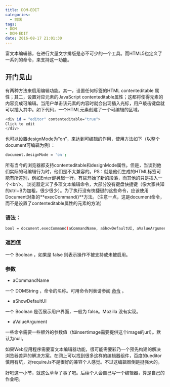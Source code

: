 ```yaml
---
title: DOM-EDIT
categories:
  - 前端
tags:
- DOM
- DOM-EDIT
date: 2016-08-17 21:01:30
---
```

富文本编辑器，在进行大量文字排版是必不可少的一个工具。而HTML5也定义了一系列的命令，来支持这一功能。
<!-- more -->
## 开门见山
有两种方法来启用编辑功能。其一，设置任何标签的HTML contenteditable 属性；其二，设置对应元素的JavaScript contenteditable属性；这都将使得元素的内容变成可编辑。当用户单击该元素的内容时就会出现插入光标，用户敲击键盘就可以插入其中。如下代码，一个HTML元素创建了一个可编辑的区域。
```bash
<div id = "editor" contenteditable="true">
Click to edit
</div>
```
也可以设置designMode为“on”，来达到可编辑的作用，使用方法如下（以整个document可编辑为例）：
```bash
document.designMode = 'on';
```
所有当今的浏览器都支持contenteditable和designMode属性。但是，当谈到他们实际的可编辑行为时，他们是不太兼容的。PS：就是他们生成的HTML标签可能有所差别，例如Enter键另起一行，有些开始了新的段落，而其他的只是插入一个&lt;br/&gt;。
浏览器定义了多项文本编辑命令，大部分没有键盘快捷键（像大家共知的ctrl+B为加粗，很少很少）。为了执行没有快捷键的这些命令，应该使用Document对象的**execCommand()**方法。（注意一点，这是document命令，而不是设置了contenteditable属性的元素的方法）
### 语法：
```bash
bool = document.execCommand(aCommandName, aShowDefaultUI, aValueArgument)
```
### 返回值
一个 Boolean ，如果是 false 则表示操作不被支持或未被启用。
### 参数

- aCommandName 

一个 DOMString ，命令的名称。可用命令列表请参阅 [命令](https://developer.mozilla.org/zh-CN/docs/Web/API/Document/execCommand#命令) 。
- aShowDefaultUI 

一个 Boolean 是否展示用户界面，一般为 false。Mozilla 没有实现。
- aValueArgument 

一些命令需要一些额外的参数值（如insertimage需要提供这个image的url）。默认为null。

如果Web应用程序需要富文本编辑器功能，很可能需要彩乃一个预先构建的解决浏览器差异的解决方案。在网上可以找到很多这样的编辑器组件，百度的ueditor慎用有坑，对requireJs不是很好的兼容个人感觉。不过这编辑器倒是挺强大的。

好吧这一小节，就这么草草了事了吧。后续个人会自己写一个编辑器，算是自己的作业吧。



